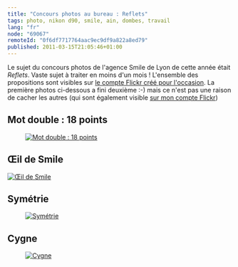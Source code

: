 ```yaml
---
title: "Concours photos au bureau : Reflets"
tags: photo, nikon d90, smile, ain, dombes, travail
lang: "fr"
node: "69067"
remoteId: "0f6df7717764aac9ec9df9a822a8ed79"
published: 2011-03-15T21:05:46+01:00
---
```


Le sujet du concours photos de l'agence Smile de Lyon de cette année était *Reflets*. Vaste sujet à traiter en moins d'un mois ! L'ensemble des propositions sont visibles sur [le compte Flickr créé pour l'occasion](http://www.flickr.com/photos/60118980@N04/sets/72157626179847454/). La première photos ci-dessous a fini deuxième :-) mais ce n'est pas une raison de cacher les autres (qui sont également visible [sur mon compte Flickr](http://www.flickr.com/photos/tigr0u))


## Mot double : 18 points

<figure class="object-center"><a href="/images/mot-double-18-points.jpg"><img src="/images/660x/mot-double-18-points.jpg" alt="Mot double : 18 points">
</a></figure>


## Œil de Smile

<a href="/images/aeil-de-smile.jpg"><img src="/images/660x/aeil-de-smile.jpg" alt="Œil de Smile">
</a>

## Symétrie

<figure class="object-center"><a href="/images/symetrie.jpg"><img src="/images/660x/symetrie.jpg" alt="Symétrie">
</a></figure>


## Cygne

<figure class="object-center"><a href="/images/cygne.jpg"><img src="/images/660x/cygne.jpg" alt="Cygne">
</a></figure>

